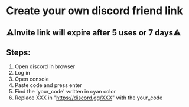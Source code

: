#  Create your own discord friend link

##  ⚠️Invite link will expire after 5 uses or 7 days⚠️

##  Steps:
1. Open discord in browser
2. Log in
3. Open console
4. Paste code and press enter
5. Find the 'your_code' written in cyan color
6. Replace XXX in "https://discord.gg/XXX" with the your_code

